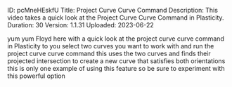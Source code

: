 ID: pcMneHEskfU
Title: Project Curve Curve Command
Description: This video takes a quick look at the Project Curve Curve Command in Plasticity.
Duration: 30
Version: 1.1.31
Uploaded: 2023-06-22

yum yum
Floyd here with a quick look at the
project curve curve command in
Plasticity to you select two curves you
want to work with and run the project
curve curve command this uses the two
curves and finds their projected
intersection to create a new curve that
satisfies both orientations this is only
one example of using this feature so be
sure to experiment with this powerful
option

